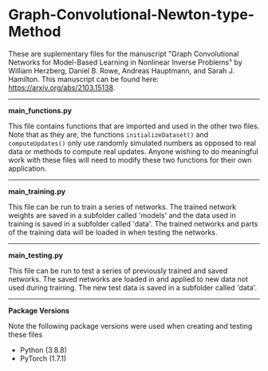 # Graph-Convolutional-Newton-type-Method
These are suplementary files for the manuscript "Graph Convolutional Networks for Model-Based Learning in Nonlinear Inverse Problems" by William Herzberg, Daniel B. Rowe, Andreas Hauptmann, and Sarah J. Hamilton. This manuscript can be found here: https://arxiv.org/abs/2103.15138.

---

**main_functions.py**

This file contains functions that are imported and used in the other two files. Note that as they are, the functions `initializeDataset()` and `computeUpdates()` only use randomly simulated numbers as opposed to real data or methods to compute real updates. Anyone wishing to do meaningful work with these files will need to modify these two functions for their own application.

---

**main_training.py**

This file can be run to train a series of networks. The trained network weights are saved in a subfolder called 'models' and the data used in training is saved in a subfolder called 'data'. The trained networks and parts of the training data will be loaded in when testing the networks.

---

**main_testing.py**

This file can be run to test a series of previously trained and saved networks. The saved networks are loaded in and applied to new data not used during training. The new test data is saved in a subfolder called 'data'.

---

**Package Versions**

Note the following package versions were used when creating and testing these files

* Python (3.8.8)
* PyTorch (1.7.1)
